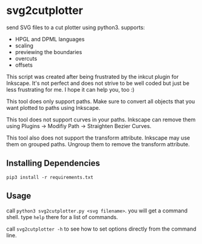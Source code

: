 # svg2cutplotter

send SVG files to a cut plotter using python3. supports:
- HPGL and DPML languages
- scaling
- previewing the boundaries
- overcuts
- offsets

This script was created after being frustrated by the inkcut plugin for Inkscape.
It's not perfect and does not strive to be well coded but just be less frustrating for me.
I hope it can help you, too :)

This tool does only support paths.
Make sure to convert all objects that you want plotted to paths using Inkscape.

This tool does not support curves in your paths.
Inkscape can remove them using Plugins → Modifiy Path → Straighten Bezier Curves.

This tool also does not support the transform attribute.
Inkscape may use them on grouped paths. Ungroup them to remove the transform attribute.

## Installing Dependencies

```
pip3 install -r requirements.txt
```

## Usage

call `python3 svg2cutplotter.py <svg filename>`. you will get a command shell.
type `help` there for a list of commands.

call `svg2cutplotter -h` to see how to set options directly from the command line.
